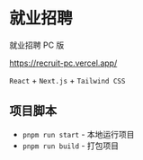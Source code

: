 # 就业招聘

就业招聘 PC 版

https://recruit-pc.vercel.app/

`React` + `Next.js` + `Tailwind CSS`

## 项目脚本

* `pnpm run start` - 本地运行项目
* `pnpm run build` - 打包项目
